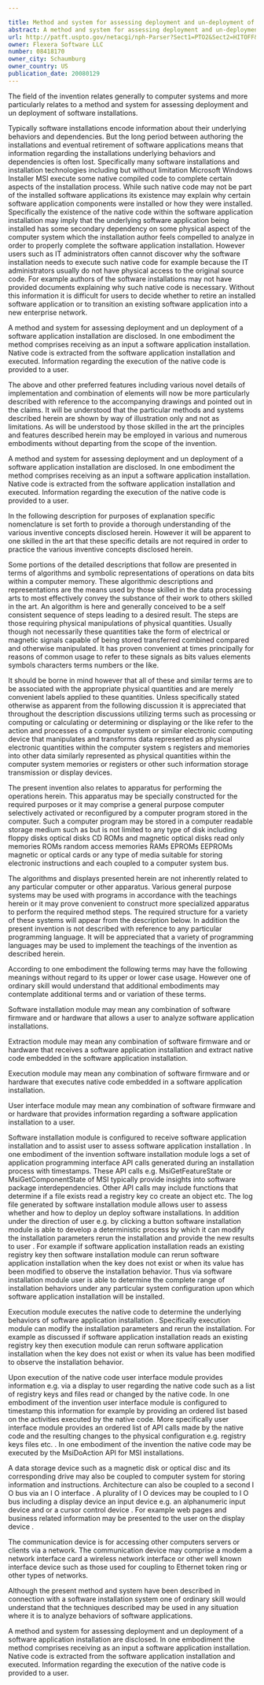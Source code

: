 ```yaml
---

title: Method and system for assessing deployment and un-deployment of software installations
abstract: A method and system for assessing deployment and un-deployment of a software application installation are disclosed. In one embodiment, the method comprises receiving as an input a software application installation. Native code is extracted from the software application installation and executed. Information regarding the execution of the native code is provided to a user.
url: http://patft.uspto.gov/netacgi/nph-Parser?Sect1=PTO2&Sect2=HITOFF&p=1&u=%2Fnetahtml%2FPTO%2Fsearch-adv.htm&r=1&f=G&l=50&d=PALL&S1=08418170&OS=08418170&RS=08418170
owner: Flexera Software LLC
number: 08418170
owner_city: Schaumburg
owner_country: US
publication_date: 20080129
---
```

The field of the invention relates generally to computer systems and more particularly relates to a method and system for assessing deployment and un deployment of software installations.

Typically software installations encode information about their underlying behaviors and dependencies. But the long period between authoring the installations and eventual retirement of software applications means that information regarding the installations underlying behaviors and dependencies is often lost. Specifically many software installations and installation technologies including but without limitation Microsoft Windows Installer MSI execute some native compiled code to complete certain aspects of the installation process. While such native code may not be part of the installed software applications its existence may explain why certain software application components were installed or how they were installed. Specifically the existence of the native code within the software application installation may imply that the underlying software application being installed has some secondary dependency on some physical aspect of the computer system which the installation author feels compelled to analyze in order to properly complete the software application installation. However users such as IT administrators often cannot discover why the software installation needs to execute such native code for example because the IT administrators usually do not have physical access to the original source code. For example authors of the software installations may not have provided documents explaining why such native code is necessary. Without this information it is difficult for users to decide whether to retire an installed software application or to transition an existing software application into a new enterprise network.

A method and system for assessing deployment and un deployment of a software application installation are disclosed. In one embodiment the method comprises receiving as an input a software application installation. Native code is extracted from the software application installation and executed. Information regarding the execution of the native code is provided to a user.

The above and other preferred features including various novel details of implementation and combination of elements will now be more particularly described with reference to the accompanying drawings and pointed out in the claims. It will be understood that the particular methods and systems described herein are shown by way of illustration only and not as limitations. As will be understood by those skilled in the art the principles and features described herein may be employed in various and numerous embodiments without departing from the scope of the invention.

A method and system for assessing deployment and un deployment of a software application installation are disclosed. In one embodiment the method comprises receiving as an input a software application installation. Native code is extracted from the software application installation and executed. Information regarding the execution of the native code is provided to a user.

In the following description for purposes of explanation specific nomenclature is set forth to provide a thorough understanding of the various inventive concepts disclosed herein. However it will be apparent to one skilled in the art that these specific details are not required in order to practice the various inventive concepts disclosed herein.

Some portions of the detailed descriptions that follow are presented in terms of algorithms and symbolic representations of operations on data bits within a computer memory. These algorithmic descriptions and representations are the means used by those skilled in the data processing arts to most effectively convey the substance of their work to others skilled in the art. An algorithm is here and generally conceived to be a self consistent sequence of steps leading to a desired result. The steps are those requiring physical manipulations of physical quantities. Usually though not necessarily these quantities take the form of electrical or magnetic signals capable of being stored transferred combined compared and otherwise manipulated. It has proven convenient at times principally for reasons of common usage to refer to these signals as bits values elements symbols characters terms numbers or the like.

It should be borne in mind however that all of these and similar terms are to be associated with the appropriate physical quantities and are merely convenient labels applied to these quantities. Unless specifically stated otherwise as apparent from the following discussion it is appreciated that throughout the description discussions utilizing terms such as processing or computing or calculating or determining or displaying or the like refer to the action and processes of a computer system or similar electronic computing device that manipulates and transforms data represented as physical electronic quantities within the computer system s registers and memories into other data similarly represented as physical quantities within the computer system memories or registers or other such information storage transmission or display devices.

The present invention also relates to apparatus for performing the operations herein. This apparatus may be specially constructed for the required purposes or it may comprise a general purpose computer selectively activated or reconfigured by a computer program stored in the computer. Such a computer program may be stored in a computer readable storage medium such as but is not limited to any type of disk including floppy disks optical disks CD ROMs and magnetic optical disks read only memories ROMs random access memories RAMs EPROMs EEPROMs magnetic or optical cards or any type of media suitable for storing electronic instructions and each coupled to a computer system bus.

The algorithms and displays presented herein are not inherently related to any particular computer or other apparatus. Various general purpose systems may be used with programs in accordance with the teachings herein or it may prove convenient to construct more specialized apparatus to perform the required method steps. The required structure for a variety of these systems will appear from the description below. In addition the present invention is not described with reference to any particular programming language. It will be appreciated that a variety of programming languages may be used to implement the teachings of the invention as described herein.

According to one embodiment the following terms may have the following meanings without regard to its upper or lower case usage. However one of ordinary skill would understand that additional embodiments may contemplate additional terms and or variation of these terms.

 Software installation module may mean any combination of software firmware and or hardware that allows a user to analyze software application installations.

 Extraction module may mean any combination of software firmware and or hardware that receives a software application installation and extract native code embedded in the software application installation.

 Execution module may mean any combination of software firmware and or hardware that executes native code embedded in a software application installation.

 User interface module may mean any combination of software firmware and or hardware that provides information regarding a software application installation to a user.

Software installation module is configured to receive software application installation and to assist user to assess software application installation . In one embodiment of the invention software installation module logs a set of application programming interface API calls generated during an installation process with timestamps. These API calls e.g. MsiGetFeatureState or MsiGetComponentState of MSI typically provide insights into software package interdependencies. Other API calls may include functions that determine if a file exists read a registry key co create an object etc. The log file generated by software installation module allows user to assess whether and how to deploy un deploy software installations. In addition under the direction of user e.g. by clicking a button software installation module is able to develop a deterministic process by which it can modify the installation parameters rerun the installation and provide the new results to user . For example if software application installation reads an existing registry key then software installation module can rerun software application installation when the key does not exist or when its value has been modified to observe the installation behavior. Thus via software installation module user is able to determine the complete range of installation behaviors under any particular system configuration upon which software application installation will be installed.

Execution module executes the native code to determine the underlying behaviors of software application installation . Specifically execution module can modify the installation parameters and rerun the installation. For example as discussed if software application installation reads an existing registry key then execution module can rerun software application installation when the key does not exist or when its value has been modified to observe the installation behavior.

Upon execution of the native code user interface module provides information e.g. via a display to user regarding the native code such as a list of registry keys and files read or changed by the native code. In one embodiment of the invention user interface module is configured to timestamp this information for example by providing an ordered list based on the activities executed by the native code. More specifically user interface module provides an ordered list of API calls made by the native code and the resulting changes to the physical configuration e.g. registry keys files etc. . In one embodiment of the invention the native code may be executed by the MsiDoAction API for MSI installations.

A data storage device such as a magnetic disk or optical disc and its corresponding drive may also be coupled to computer system for storing information and instructions. Architecture can also be coupled to a second I O bus via an I O interface . A plurality of I O devices may be coupled to I O bus including a display device an input device e.g. an alphanumeric input device and or a cursor control device . For example web pages and business related information may be presented to the user on the display device .

The communication device is for accessing other computers servers or clients via a network. The communication device may comprise a modem a network interface card a wireless network interface or other well known interface device such as those used for coupling to Ethernet token ring or other types of networks.

Although the present method and system have been described in connection with a software installation system one of ordinary skill would understand that the techniques described may be used in any situation where it is to analyze behaviors of software applications.

A method and system for assessing deployment and un deployment of a software application installation are disclosed. In one embodiment the method comprises receiving as an input a software application installation. Native code is extracted from the software application installation and executed. Information regarding the execution of the native code is provided to a user.


